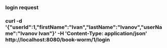 ### login request
### curl -d '{"userId":1,"firstName":"Ivan","lastName":"Ivanov","userName":"Ivanov Ivan"}' -H 'Content-Type: application/json' http://localhost:8080/book-worm/1/login